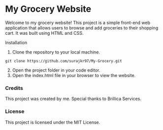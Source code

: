 # My Grocery Website

Welcome to my grocery website! This project is a simple front-end web application that allows users to browse and add groceries to their shopping cart. It was built using HTML and CSS.

Installation

1. Clone the repository to your local machine.

```
git clone https://github.com/surajkr97/My-Grocery.git
``` 

2. Open the project folder in your code editor.
3. Open the index.html file in your browser to view the website.


### Credits

This project was created by me. Special thanks to Brillica Services.

### License

This project is licensed under the MIT License.
